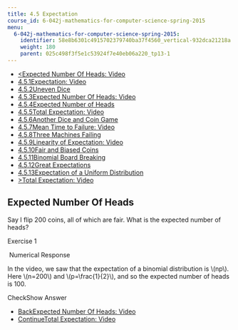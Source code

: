 ```yaml
---
title: 4.5 Expectation
course_id: 6-042j-mathematics-for-computer-science-spring-2015
menu:
  6-042j-mathematics-for-computer-science-spring-2015:
    identifier: 58e8b6301c4915702379740ba37f4560_vertical-932dca21218a
    weight: 180
    parent: 025c498f3f5e1c53924f7e40eb06a220_tp13-1
---
```

*   [<Expected Number Of Heads: Video](/courses/electrical-engineering-and-computer-science/6-042j-mathematics-for-computer-science-spring-2015/probability/tp13-1/vertical-07d1783f0da3)
*   [4.5.1Expectation: Video](/courses/electrical-engineering-and-computer-science/6-042j-mathematics-for-computer-science-spring-2015/probability/tp13-1)
*   [4.5.2Uneven Dice](/courses/electrical-engineering-and-computer-science/6-042j-mathematics-for-computer-science-spring-2015/probability/tp13-1/vertical-d324b518e79a)
*   [4.5.3Expected Number Of Heads: Video](/courses/electrical-engineering-and-computer-science/6-042j-mathematics-for-computer-science-spring-2015/probability/tp13-1/vertical-07d1783f0da3)
*   [4.5.4Expected Number of Heads](/courses/electrical-engineering-and-computer-science/6-042j-mathematics-for-computer-science-spring-2015/probability/tp13-1/vertical-932dca21218a)
*   [4.5.5Total Expectation: Video](/courses/electrical-engineering-and-computer-science/6-042j-mathematics-for-computer-science-spring-2015/probability/tp13-1/vertical-6913b2097610)
*   [4.5.6Another Dice and Coin Game](/courses/electrical-engineering-and-computer-science/6-042j-mathematics-for-computer-science-spring-2015/probability/tp13-1/vertical-3506cf32b49b)
*   [4.5.7Mean Time to Failure: Video](/courses/electrical-engineering-and-computer-science/6-042j-mathematics-for-computer-science-spring-2015/probability/tp13-1/vertical-e8dee31ddd76)
*   [4.5.8Three Machines Failing](/courses/electrical-engineering-and-computer-science/6-042j-mathematics-for-computer-science-spring-2015/probability/tp13-1/vertical-f2cac6de0392)
*   [4.5.9Linearity of Expectation: Video](/courses/electrical-engineering-and-computer-science/6-042j-mathematics-for-computer-science-spring-2015/probability/tp13-1/vertical-49ea207a6233)
*   [4.5.10Fair and Biased Coins](/courses/electrical-engineering-and-computer-science/6-042j-mathematics-for-computer-science-spring-2015/probability/tp13-1/vertical-4f20b89f006a)
*   [4.5.11Binomial Board Breaking](/courses/electrical-engineering-and-computer-science/6-042j-mathematics-for-computer-science-spring-2015/probability/tp13-1/vertical-49116fd8c065)
*   [4.5.12Great Expectations](/courses/electrical-engineering-and-computer-science/6-042j-mathematics-for-computer-science-spring-2015/probability/tp13-1/vertical-88fafb62d4f8)
*   [4.5.13Expectation of a Uniform Distribution](/courses/electrical-engineering-and-computer-science/6-042j-mathematics-for-computer-science-spring-2015/probability/tp13-1/vertical-0a1dc9049ff4)
*   [\>Total Expectation: Video](/courses/electrical-engineering-and-computer-science/6-042j-mathematics-for-computer-science-spring-2015/probability/tp13-1/vertical-6913b2097610)

Expected Number Of Heads
------------------------

  

Say I flip 200 coins, all of which are fair. What is the expected number of heads?

Exercise 1

&nbsp;Numerical Response&nbsp;

In the video, we saw that the expectation of a binomial distribution is \\(np\\). Here \\(n=200\\) and \\(p=\\frac{1}{2}\\), and so the expected number of heads is 100.

CheckShow Answer

*   [BackExpected Number Of Heads: Video](/courses/electrical-engineering-and-computer-science/6-042j-mathematics-for-computer-science-spring-2015/probability/tp13-1/vertical-07d1783f0da3)
*   [ContinueTotal Expectation: Video](/courses/electrical-engineering-and-computer-science/6-042j-mathematics-for-computer-science-spring-2015/probability/tp13-1/vertical-6913b2097610)